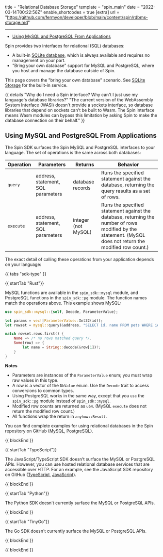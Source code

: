 title = "Relational Database Storage"
template = "spin_main"
date = "2022-03-14T00:22:56Z"
enable_shortcodes = true
[extra]
url = "https://github.com/fermyon/developer/blob/main/content/spin/rdbms-storage.md"

---
- [Using MySQL and PostgreSQL From Applications](#using-mysql-and-postgresql-from-applications)

Spin provides two interfaces for relational (SQL) databases:

* A built-in [SQLite database](./sqlite-api-guide), which is always available and requires no management on your part.
* "Bring your own database" support for MySQL and PostgreSQL, where you host and manage the database outside of Spin.

This page covers the "bring your own database" scenario.  See [SQLite Storage](./sqlite-api-guide) for the built-in service.

{{ details "Why do I need a Spin interface? Why can't I just use my language's database libraries?" "The current version of the WebAssembly System Interface (WASI) doesn't provide a sockets interface, so database libraries that depend on sockets can't be built to Wasm. The Spin interface means Wasm modules can bypass this limitation by asking Spin to make the database connection on their behalf." }}

## Using MySQL and PostgreSQL From Applications

The Spin SDK surfaces the Spin MySQL and PostgreSQL interfaces to your language. The set of operations is the same across both databases:

| Operation  | Parameters                          | Returns             | Behavior |
|------------|-------------------------------------|---------------------|----------|
| `query`    | address, statement, SQL parameters  | database records    | Runs the specified statement against the database, returning the query results as a set of rows. |
| `execute`  | address, statement, SQL parameters  | integer (not MySQL) | Runs the specified statement against the database, returning the number of rows modified by the statement.  (MySQL does not return the modified row count.) |

The exact detail of calling these operations from your application depends on your language:

{{ tabs "sdk-type" }}

{{ startTab "Rust"}}

MySQL functions are available in the `spin_sdk::mysql` module, and PostgreSQL functions in the `spin_sdk::pg` module. The function names match the operations above. This example shows MySQL:

```rust
use spin_sdk::mysql::{self, Decode, ParameterValue};

let params = vec![ParameterValue::Int32(id)];
let rowset = mysql::query(&address, "SELECT id, name FROM pets WHERE id = ?", &params)?;

match rowset.rows.first() {
    None => /* no rows matched query */,
    Some(row) => {
        let name = String::decode(&row[1])?;
    }
}
```

**Notes**

* Parameters are instances of the `ParameterValue` enum; you must wrap raw values in this type.
* A row is a vector of the `DbValue` enum. Use the `Decode` trait to access conversions to common types.
* Using PostgreSQL works in the same way, except that you `use` the `spin_sdk::pg` module instead of `spin_sdk::mysql`.
* Modified row counts are returned as `u64`. (MySQL `execute` does not return the modified row count.)
* All functions wrap the return in `anyhow::Result`.

You can find complete examples for using relational databases in the Spin repository on GitHub ([MySQL](https://github.com/fermyon/spin/tree/main/examples/rust-outbound-mysql), [PostgreSQL](https://github.com/fermyon/spin/tree/main/examples/rust-outbound-pg)).

{{ blockEnd }}

{{ startTab "TypeScript"}}

The JavaScript/TypeScript SDK doesn't surface the MySQL or PostgreSQL APIs. However, you can use hosted relational database services that are accessible over HTTP. For an example, see the JavaScript SDK repository on GitHub ([TypeScript](https://github.com/fermyon/spin-js-sdk/tree/main/examples/typescript/planetscale), [JavaScript](https://github.com/fermyon/spin-js-sdk/tree/main/examples/javascript/planetscale)).

{{ blockEnd }}

{{ startTab "Python"}}

The Python SDK doesn't currently surface the MySQL or PostgreSQL APIs.

{{ blockEnd }}

{{ startTab "TinyGo"}}

The Go SDK doesn't currently surface the MySQL or PostgreSQL APIs.

{{ blockEnd }}

{{ blockEnd }}
